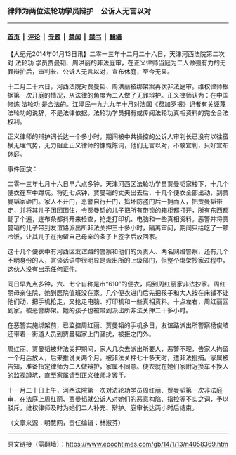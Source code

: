 ### 律师为两位法轮功学员辩护　公诉人无言以对

---

#### [首页](../../../..?n4058369) &nbsp;|&nbsp; [评论](../../../../../epoch-comment?n4058369) &nbsp;|&nbsp; [专题](../../../../../epoch-special?n4058369) &nbsp;|&nbsp; [禁闻](../../../../../epoch-news?n4058369) &nbsp;|&nbsp; [禁书](../../../../../books?n4058369) &nbsp;|&nbsp; [翻墙](https://github.com/gfw-breaker/nogfw/blob/master/README.md?n4058369)


<div class="post_content" id="artbody" itemprop="articleBody">
 <!-- article content begin -->
 <p>
  【大纪元2014年01月13日讯】二零一三年十二月二十六日，天津河西法院第二次对
  <ok href="https://www.epochtimes.com/gb/tag/%E6%B3%95%E8%BD%AE%E5%8A%9F.html">
   法轮功
  </ok>
  学员贾曼韬、周洪丽的非法庭审，在正义律师当庭为二人做强有力的无罪辩护后，审判长、公诉人无言以对，宣布休庭，至今无果。
 </p>
 <p>
  十二月二十六日，河西法院对贾曼韬、周洪丽被绑架案再次非法庭审。维权律师根据第一次开庭的情况，从法律的角度为二人做了无罪辩护。正义律师认为：在中国修炼
  <ok href="https://www.epochtimes.com/gb/tag/%E6%B3%95%E8%BD%AE%E5%8A%9F.html">
   法轮功
  </ok>
  是合法的。江泽民一九九九年十月对法国《费加罗报》记者有关诬蔑法轮功的说辞，不是法律依据。法轮功学员拥有或传阅法轮功真相资料的完全合法权利。
 </p>
 <p>
  正义律师的辩护词长达一个多小时，期间被中共操控的公诉人审判长已没有以往蛮横无理气势，无力阻止正义律师的慷慨陈词，他们无言以对，不敢宣判，只好宣布休庭。
 </p>
 <p>
  事件回放：
 </p>
 <p>
  二零一三年七月十六日早六点多钟，天津河西区法轮功学员贾曼韬家楼下，十几个便衣在车中蹲坑。将近七点钟，贾曼韬的丈夫出去后，十几个便衣全部出动，到贾曼韬家砸门。家人不开门，恶警自行开门，捣坏防盗门后一拥而入，把贾曼韬带走，并将其儿子团团围住，令贾曼韬的儿子把所有带锁的箱柜都打开，所有东西都翻了个遍，连布条都抖开来检查，抢走打印机、电脑和一些真相资料。恶警并将贾曼韬的儿子带到友谊路派出所非法关押三十多小时，隔离审问，期间只给吃了一顿冷饭，让其儿子在拘留自己母亲的条子上签字后放回家。
 </p>
 <p>
  这十几个便衣中有河西区友谊路的警察和他们的负责人、两名网络警察，还有几个不明身份的人，言谈话语中很明显是派出所的上级部门，但整个绑架抄家过程中，这伙人没有出示任何证件。
 </p>
 <p>
  同日早九点多钟，六、七个自称是市“610”的便衣，闯到周红丽家非法抄家。周红丽母亲住院，她到医院值班没在家。几个便衣进门后先把孩子和大人按在床铺不让他们动，把手机抢走，又抢走电脑、打印机和一些真相资料。十点左右，周红丽回到家，被恶警绑架。她的孩子也被带到派出所非法关押二十多小时。
 </p>
 <p>
  在恶警实施绑架前，已监控周红丽、贾曼韬的手机多日，友谊路派出所警察杨俊岐还带着一街道人员到贾曼韬家上门骚扰，被拒之门外。
 </p>
 <p>
  周红丽、贾曼韬被非法关押期间，家人几次去派出所要人，恶警不理，告家人拘留一个月后放人，后来推说关两个月。被非法关押七十多天时，遭非法批捕。家属被告知，准备指定律师为二人做辩护，家属不同意。便衣就在她们家附近换车不换人的监视蹲坑，直至家属请到正义律师才罢手。
 </p>
 <p>
  十一月二十日上午，河西法院第一次对法轮功学员周红丽、贾曼韬第一次非法庭审，在法庭上周红丽、贾曼韬就公诉人对她们的恶意构陷、指控等不实之词，予以驳斥，维权律师及时为她们二人补充、辩护。庭审长达两小时后结束。
 </p>
 <p>
  （文章来源：明慧网，责任编辑：林淑芬）
 </p>
 <!-- article content end -->
 <div id="below_article_ad">
 </div>
</div>


---

原文链接（需翻墙）：https://www.epochtimes.com/gb/14/1/13/n4058369.htm